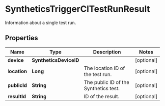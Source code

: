 

# SyntheticsTriggerCITestRunResult

Information about a single test run.

## Properties

Name | Type | Description | Notes
------------ | ------------- | ------------- | -------------
**device** | **SyntheticsDeviceID** |  |  [optional]
**location** | **Long** | The location ID of the test run. |  [optional]
**publicId** | **String** | The public ID of the Synthetics test. |  [optional]
**resultId** | **String** | ID of the result. |  [optional]



